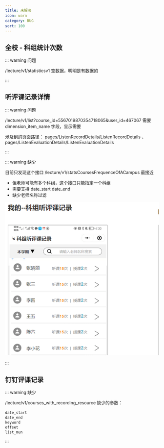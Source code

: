 ```yaml
---
title: 未解决
icon: warn
category: BUG
sort: 100
---
```


## 全校 - 科组统计次数

::: warning 问题

/lecture/v1/statisticsv1 空数据，明明是有数据的

:::

## 听评课记录详情

::: warning 问题

/lecture/v1/list?course_id=5567019870354718065&user_id=467067 需要 dimension_item_name 字段，显示需要

涉及到的页面路径： pages/ListenRecordDetails/ListenRecordDetails 、 pages/ListenEvaluationDetails/ListenEvaluationDetails

:::

::: warning 缺少

目前只发现这个接口 /lecture/v1/statsCoursesFrequenceOfACampus 最接近

- 但老师可能有多个科组，这个接口只能指定一个科组
- 需要支持 date_start date_end
- 缺少老师名称过滤

![](./image/ListenEvaluationList.png)

:::

## 钉钉评课记录

::: warning 缺少

/lecture/v1/courses_with_recording_resource 缺少的参数：

    date_start
    date_end
    keyword
    offset
    list_mun

:::

<!-- ## 我要听课 -> 推门听课

[需求详情 | 原型](https://oe3lc5.axshare.com/#id=ap5y1y&p=我要听课&g=1)

::: warning 缺少

api `/lecture/v1/listenlist` 缺少[学段][班级][科目][关键字][日期]过滤

![](./image/ToListenClass2.png)

![](./image/ToListenClass.png)

::: -->

<!-- ## 统计

### [我的-校领导]我的评课统计、钉钉评课记录、查看钉钉评课记录

[详情请点击](https://oe3lc5.axshare.com/#id=co74ar&p=%E6%88%91%E7%9A%84-%E6%99%AE%E9%80%9A%E8%80%81%E5%B8%88&g=1)

### [我的-科组长]科组评课统计、科组听评课记录

[详情请点击](https://oe3lc5.axshare.com/#id=x4o7fc&p=%E6%88%91%E7%9A%84-%E7%A7%91%E7%BB%84%E9%95%BF&g=1)

[科组听评课记录 api](https://doc.shenduedu.com/#/%E5%B0%8F%CF%80%E6%99%BA%E5%90%AC/%E7%BB%9F%E8%AE%A1/%E7%BB%9F%E8%AE%A1%E6%A0%A1%E5%8C%BA%E6%89%80%E6%9C%89%E6%95%99%E5%B8%88%E7%9A%84%E6%8E%88%E8%AF%BE%E5%92%8C%E5%90%AC%E8%AF%BE%E6%AC%A1%E6%95%B0)

### [我的-校领导]全校评课统计、全校听评课记录

[详情请点击](https://oe3lc5.axshare.com/#id=12awli&p=%E6%88%91%E7%9A%84-%E6%A0%A1%E9%A2%86%E5%AF%BC&g=1)
 -->
